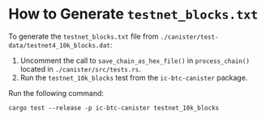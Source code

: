 # How to Generate `testnet_blocks.txt`

To generate the `testnet_blocks.txt` file from `./canister/test-data/testnet4_10k_blocks.dat`:

1. Uncomment the call to `save_chain_as_hex_file()` in `process_chain()` located in `./canister/src/tests.rs`.
2. Run the `testnet_10k_blocks` test from the `ic-btc-canister` package.

Run the following command:

```shell
cargo test --release -p ic-btc-canister testnet_10k_blocks
```
